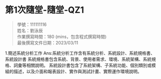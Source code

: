 # 第1次隨堂-隨堂-QZ1
>
>學號：111111116
><br />
>姓名：劉泳辰
><br />
>作業撰寫時間：180 (mins，包含程式撰寫時間)
><br />
>最後撰寫文件日期：2023/03/11
>

1.簡述系統分析工作
Ans:系統分析工作含有系統分析、系統設計、系統規格書、系統設計書
系統規格書包含系統、背景、使用者需求、環境、系統架構、系統規格、詞彙等相關說明。
系統設計書包含了系統架構、子系統功能、個別類別或模組的描述，以及介面和報表設計、實作與測試計畫、實際運作環境說明。

